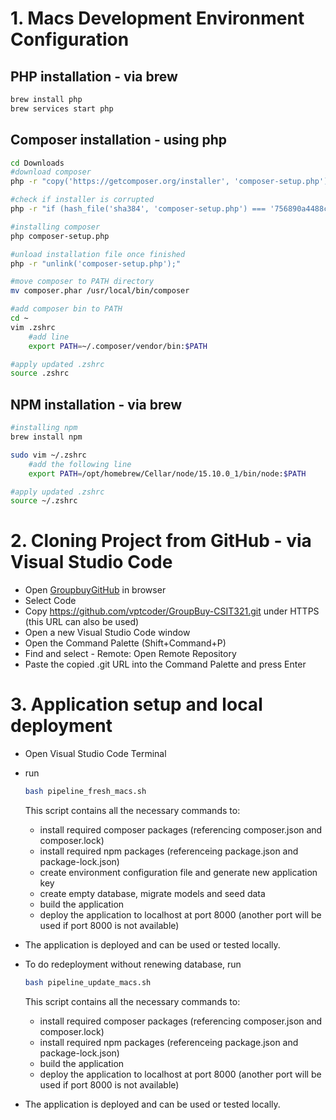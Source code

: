 # 1. Macs Development Environment Configuration

## PHP installation - via brew
```bash
brew install php
brew services start php
```

## Composer installation - using php
```bash
cd Downloads
#download composer
php -r "copy('https://getcomposer.org/installer', 'composer-setup.php');"

#check if installer is corrupted
php -r "if (hash_file('sha384', 'composer-setup.php') === '756890a4488ce9024fc62c56153228907f1545c228516cbf63f885e036d37e9a59d27d63f46af1d4d07ee0f76181c7d3') { echo 'Installer verified'; } else { echo 'Installer corrupt'; unlink('composer-setup.php'); } echo PHP_EOL;"

#installing composer
php composer-setup.php

#unload installation file once finished
php -r "unlink('composer-setup.php');"

#move composer to PATH directory
mv composer.phar /usr/local/bin/composer

#add composer bin to PATH
cd ~
vim .zshrc
    #add line
    export PATH=~/.composer/vendor/bin:$PATH

#apply updated .zshrc
source .zshrc
```

## NPM installation - via brew
```bash
#installing npm
brew install npm

sudo vim ~/.zshrc 
    #add the following line
    export PATH=/opt/homebrew/Cellar/node/15.10.0_1/bin/node:$PATH

#apply updated .zshrc
source ~/.zshrc
```

# 2. Cloning Project from GitHub - via Visual Studio Code

- Open [GroupbuyGitHub](https://github.com/vptcoder/GroupBuy-CSIT321) in browser
- Select Code
- Copy https://github.com/vptcoder/GroupBuy-CSIT321.git under HTTPS (this URL can also be used)
- Open a new Visual Studio Code window
- Open the Command Palette (Shift+Command+P)
- Find and select - Remote: Open Remote Repository
- Paste the copied .git URL into the Command Palette and press Enter

# 3. Application setup and local deployment
- Open Visual Studio Code Terminal
- run 
    ```bash
    bash pipeline_fresh_macs.sh
    ```
    This script contains all the necessary commands to:
    - install required composer packages (referencing composer.json and composer.lock)
    - install required npm packages (referenceing package.json and package-lock.json)
    - create environment configuration file and generate new application key
    - create empty database, migrate models and seed data
    - build the application
    - deploy the application to localhost at port 8000 (another port will be used if port 8000 is not available)
- The application is deployed and can be used or tested locally.

- To do redeployment without renewing database, run
    ```bash
    bash pipeline_update_macs.sh
    ```
    This script contains all the necessary commands to:
    - install required composer packages (referencing composer.json and composer.lock)
    - install required npm packages (referenceing package.json and package-lock.json)
    - build the application
    - deploy the application to localhost at port 8000 (another port will be used if port 8000 is not available)
- The application is deployed and can be used or tested locally.
